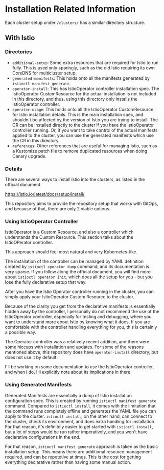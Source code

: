 # Installation Related Information

Each cluster setup under `/clusters/` has a similar directory structure.

## With Istio

### Directories

<!-- == export: with-istio-directories / begin == -->

- `additional-setup`: Some extra resources that are required for Istio to run fully. This is used only sparingly, such as the old Istio requiring its own CoreDNS for multicluster setup.
- `generated-manifests`: This holds onto all the manifests generated by `istioctl manifest generate`.
- `operator-install`: This has IstioOperator controller installation spec. The IstioOperator CustomResource for the actual installation is not included in this directory, and thus, using this directory only installs the IstioOperator controller.
- `operator-usage`: This holds onto all the IstioOperator CustomResource for Istio installation details. This is the main installation spec, and shouldn't be affected by the version of Istio you are trying to install. The CR can be installed directly to the cluster if you have the IstioOperator controller running. Or, if you want to take control of the actual manifests applied to the cluster, you can use the generated manifests which use the CR in this directory.
- `references`: Other references that are useful for managing Istio, such as a Kustomize patch file to remove duplicated resources when doing Canary upgrade.

<!-- == export: with-istio-directories / end == -->

### Details

<!-- == export: with-istio-details / begin == -->

There are several ways to install Istio into the clusters, as listed in the official document.

https://istio.io/latest/docs/setup/install/

This repository aims to provide the repository setup that works with GitOps, and because of that, there are only 2 viable options.

### Using IstioOperator Controller

IstioOperator is a Custom Resource, and also a controller which understands the Custom Resource. This section talks about the IstioOPerator controller.

This approach should feel most natural and very Kubernetes-like.

The installation of the controller can be managed by YAML definition created by `istioctl operator dump` command, and its documentation is very sparse. If you follow along the official document, you will find more about `istioctl operator init`, which does all the setup for you - but you lose the fully declarative setup that way.

After you have the Istio Operator controller running in the cluster, you can simply apply your IstioOperator Custom Resource to the cluster.

Because of the clarity you get from the declarative manifests is essentially hidden away by the controller, I personally do not recommend the use of the IstioOperator controller, especially for testing and debugging, where you want to understand more about Istio by knowing what it does. If you are comfortable with the controller handling everything for you, this is certainly a possible way.

The Operator controller was a relatively recent addition, and there were some hiccups with installation and updates. For some of the reasons mentioned above, this repository does have `operator-install` directory, but does not use it by default.

I'll be working on some documentation to use the IstioOperator controller, and when I do, I'll explicitly note about its implications in there.

### Using Generated Manifests

Generated Manifests are essentially a dump of Istio installation configuration spec. This is created by running `istioctl manifest generate` command. Compared to `istioctl install`, it comes with the limitation that the command runs completely offline and generates the YAML file you can apply to the cluster. `istioctl install`, on the other hand, can connect to the cluster, check its environment, and does extra handling for installation. For that reason, it's definitely easier to get started with `istioctl install`, but a lot of steps would be run rather imperatively, and you won't have declarative configurations in the end.

For that reason, `istioctl manifest generate` approach is taken as the basic installation setup. This means there are additional resource management required, and can be repetetive at times. This is the cost for getting everything declarative rather than having some manual action.

<!-- == export: with-istio-details / end == -->
